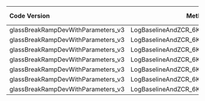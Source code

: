 | Code Version   | Method     | Training Data | File      | Duration (min) | TPs | PDs | FPs | Mean Latency |
| :------------- | :----------: | ---------: | ---------: | :------------- | :----------: | :----------: | :----------: | -----------: |
| glassBreakRampDevWithParameters_v3 | LogBaselineAndZCR_6K_hfMlfPeaks_v3Timing | self | GB_TestClip_v1_16000 | 2.53 | 20 | 20 | 12 | 84.1msec |
| glassBreakRampDevWithParameters_v3 | LogBaselineAndZCR_6K_hfMlfPeaks_v3Timing | self | GB_TestClip_v1_16000_mixed_included | 4.12 | 50 | 50 | 37 | 66.6msec |
| glassBreakRampDevWithParameters_v3 | LogBaselineAndZCR_6K_hfMlfPeaks_v3Timing | self | GB_TestClip_Training_v1_16000 | 9.96 | 49 | 50 | 61 | 103msec |
| glassBreakRampDevWithParameters_v3 | LogBaselineAndZCR_6K_hfMlfPeaks_v3Timing | self | GB_TestClip_v2_16000 | 1.81 | 23 | 23 | 7 | 66.5msec |
| glassBreakRampDevWithParameters_v3 | LogBaselineAndZCR_6K_hfMlfPeaks_v3Timing | self | GB_TestClip_Short_v1_16000 | 0.45 | 5 | 5 | 1 | 82.8msec |
| glassBreakRampDevWithParameters_v3 | LogBaselineAndZCR_6K_hfMlfPeaks_v3Timing | self | appendedWithHour2NPR | 30.00 | 0 | 148 | 0 | 1e+03msec |
| glassBreakRampDevWithParameters_v3 | LogBaselineAndZCR_6K_hfMlfPeaks_v3Timing | self | appendedWith6minNPR | 24.86 | 139 | 148 | 181 | 78.4msec |
